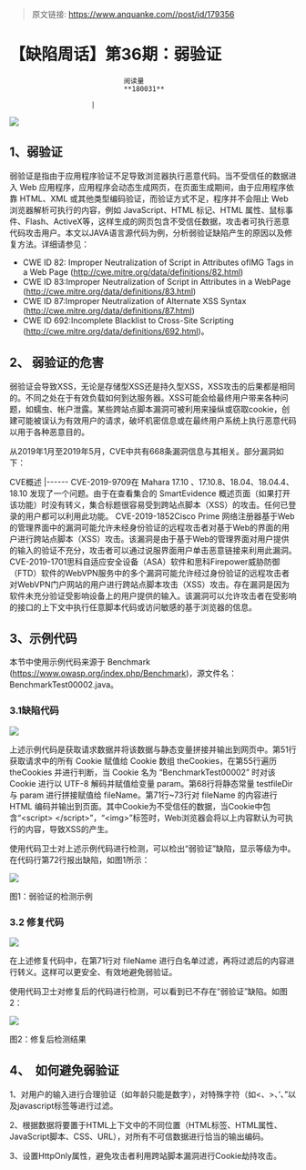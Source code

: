 > 原文链接: https://www.anquanke.com//post/id/179356 


# 【缺陷周话】第36期：弱验证


                                阅读量   
                                **180031**
                            
                        |
                        
                                                                                    



[![](https://p4.ssl.qhimg.com/t01649690fcb193fd32.jpg)](https://p4.ssl.qhimg.com/t01649690fcb193fd32.jpg)



## 1、弱验证

弱验证是指由于应用程序验证不足导致浏览器执行恶意代码。当不受信任的数据进入 Web 应用程序，应用程序会动态生成网页，在页面生成期间，由于应用程序依靠 HTML、XML 或其他类型编码验证，而验证方式不足，程序并不会阻止 Web 浏览器解析可执行的内容，例如 JavaScript、HTML 标记、HTML 属性、鼠标事件、Flash、ActiveX等，这样生成的网页包含不受信任数据，攻击者可执行恶意代码攻击用户。本文以JAVA语言源代码为例，分析弱验证缺陷产生的原因以及修复方法。详细请参见：
- CWE ID 82: Improper Neutralization of Script in Attributes ofIMG Tags in a Web Page (http://cwe.mitre.org/data/definitions/82.html)
- CWE ID 83:Improper Neutralization of Script in Attributes in a WebPage (http://cwe.mitre.org/data/definitions/83.html)
- CWE ID 87:Improper Neutralization of Alternate XSS Syntax (http://cwe.mitre.org/data/definitions/87.html)
- CWE ID 692:Incomplete Blacklist to Cross-Site Scripting (http://cwe.mitre.org/data/definitions/692.html)。


## 2、 弱验证的危害

弱验证会导致XSS，无论是存储型XSS还是持久型XSS，XSS攻击的后果都是相同的。不同之处在于有效负载如何到达服务器。XSS可能会给最终用户带来各种问题，如蠕虫、帐户泄露。某些跨站点脚本漏洞可被利用来操纵或窃取cookie，创建可能被误认为有效用户的请求，破坏机密信息或在最终用户系统上执行恶意代码以用于各种恶意目的。

从2019年1月至2019年5月，CVE中共有668条漏洞信息与其相关。部分漏洞如下：

<th width="128">CVE</th><th width="404">概述</th>
|------
<td width="118">CVE-2019-9709</td><td width="424">在 Mahara 17.10 、17.10.8、18.04、18.04.4、18.10 发现了一个问题。由于在查看集合的 SmartEvidence 概述页面（如果打开该功能）时没有转义，集合标题很容易受到跨站点脚本（XSS）的攻击。任何已登录的用户都可以利用此功能。</td>
<td width="118">CVE-2019-1852</td><td width="424">Cisco Prime 网络注册器基于Web的管理界面中的漏洞可能允许未经身份验证的远程攻击者对基于Web的界面的用户进行跨站点脚本（XSS）攻击。该漏洞是由于基于Web的管理界面对用户提供的输入的验证不充分，攻击者可以通过说服界面用户单击恶意链接来利用此漏洞。</td>
<td width="118">CVE-2019-1701</td><td width="424">思科自适应安全设备（ASA）软件和思科Firepower威胁防御（FTD）软件的WebVPN服务中的多个漏洞可能允许经过身份验证的远程攻击者对WebVPN门户网站的用户进行跨站点脚本攻击（XSS）攻击。存在漏洞是因为软件未充分验证受影响设备上的用户提供的输入。该漏洞可以允许攻击者在受影响的接口的上下文中执行任意脚本代码或访问敏感的基于浏览器的信息。</td>

## 3、示例代码

本节中使用示例代码来源于 Benchmark (https://www.owasp.org/index.php/Benchmark)，源文件名：BenchmarkTest00002.java。

### 3.1缺陷代码

[![](https://p2.ssl.qhimg.com/t012b914c5b4b1e2519.png)](https://p2.ssl.qhimg.com/t012b914c5b4b1e2519.png)

上述示例代码是获取请求数据并将该数据与静态变量拼接并输出到网页中。第51行获取请求中的所有 Cookie 赋值给 Cookie 数组 theCookies，在第55行遍历 theCookies 并进行判断，当 Cookie 名为 “BenchmarkTest00002” 时对该 Cookie 进行以 UTF-8 解码并赋值给变量 param。第68行将静态常量 testfileDir 与 param 进行拼接赋值给 fileName。第71行~73行对 fileName 的内容进行 HTML 编码并输出到页面。其中Cookie为不受信任的数据，当Cookie中包含“&lt;script&gt; &lt;/script&gt;”，“&lt;img&gt;”标签时，Web浏览器会将以上内容默认为可执行的内容，导致XSS的产生。

使用代码卫士对上述示例代码进行检测，可以检出“弱验证”缺陷，显示等级为中。在代码行第72行报出缺陷，如图1所示：

[![](https://p2.ssl.qhimg.com/t01b1e436fea3d2ae61.png)](https://p2.ssl.qhimg.com/t01b1e436fea3d2ae61.png)

图1：弱验证的检测示例

### 3.2 修复代码

[![](https://p2.ssl.qhimg.com/t01dbaa7f111db0e42d.png)](https://p2.ssl.qhimg.com/t01dbaa7f111db0e42d.png)

在上述修复代码中，在第71行对 fileName 进行白名单过滤，再将过滤后的内容进行转义。这样可以更安全、有效地避免弱验证。

使用代码卫士对修复后的代码进行检测，可以看到已不存在“弱验证”缺陷。如图2：

[![](https://p4.ssl.qhimg.com/t01aa74d17f53bbca4d.png)](https://p4.ssl.qhimg.com/t01aa74d17f53bbca4d.png)

图2：修复后检测结果

## 4、  如何避免弱验证

1、对用户的输入进行合理验证（如年龄只能是数字），对特殊字符（如&lt;、&gt;、’、”以及javascript标签等进行过滤。

2、根据数据将要置于HTML上下文中的不同位置（HTML标签、HTML属性、JavaScript脚本、CSS、URL），对所有不可信数据进行恰当的输出编码。

3、设置HttpOnly属性，避免攻击者利用跨站脚本漏洞进行Cookie劫持攻击。
